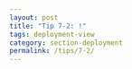 ```yaml
---
layout: post
title: "Tip 7-2: !"
tags: deployment-view
category: section-deployment
permalink: /tips/7-2/
---
```

